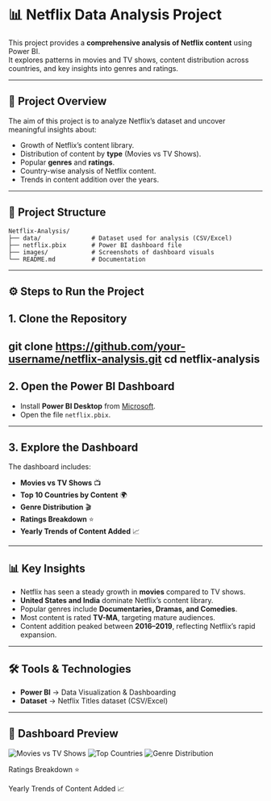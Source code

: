 # 📊 Netflix Data Analysis Project

This project provides a **comprehensive analysis of Netflix content** using Power BI.  
It explores patterns in movies and TV shows, content distribution across countries, and key insights into genres and ratings.

---

## 🚀 Project Overview
The aim of this project is to analyze Netflix’s dataset and uncover meaningful insights about:
- Growth of Netflix’s content library.
- Distribution of content by **type** (Movies vs TV Shows).
- Popular **genres** and **ratings**.
- Country-wise analysis of Netflix content.
- Trends in content addition over the years.

---


## 📂 Project Structure


```text
Netflix-Analysis/
├── data/              # Dataset used for analysis (CSV/Excel)
├── netflix.pbix       # Power BI dashboard file
├── images/            # Screenshots of dashboard visuals
└── README.md          # Documentation
```
----

## ⚙️ Steps to Run the Project

## 1. Clone the Repository

git clone https://github.com/your-username/netflix-analysis.git
cd netflix-analysis
---

## 2. Open the Power BI Dashboard
- Install **Power BI Desktop** from [Microsoft](https://powerbi.microsoft.com/desktop/).
- Open the file `netflix.pbix`.

---

## 3. Explore the Dashboard
The dashboard includes:
- **Movies vs TV Shows** 📺
- **Top 10 Countries by Content** 🌍
- **Genre Distribution** 🎬
- **Ratings Breakdown** ⭐
- **Yearly Trends of Content Added** 📈

---

## 📊 Key Insights
- Netflix has seen a steady growth in **movies** compared to TV shows.  
- **United States and India** dominate Netflix’s content library.  
- Popular genres include **Documentaries, Dramas, and Comedies**.  
- Most content is rated **TV-MA**, targeting mature audiences.  
- Content addition peaked between **2016–2019**, reflecting Netflix’s rapid expansion.  

---

## 🛠️ Tools & Technologies
- **Power BI** → Data Visualization & Dashboarding  
- **Dataset** → Netflix Titles dataset (CSV/Excel)  

---

## 📸 Dashboard Preview
![Movies vs TV Shows](images/movies_vs_tvshows.png)
![Top Countries](images/top_countries.png)
![Genre Distribution](images/genre_distribution.png)

Ratings Breakdown ⭐

Yearly Trends of Content Added 📈
